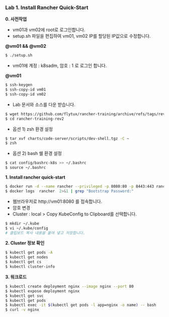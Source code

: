 ### Lab 1. Install Rancher Quick-Start

**0. 사전작업**

- vm01과 vm02에 root로 로그인합니다.
- setup.sh 파일을 편집하여 vm01, vm02 IP를 할당된 IP값으로 수정합니다.

**@vm01 && @vm02**

```bash
$ ./setup.sh
```

- vm01에 계정 : k8sadm, 암호 : 1 로 로그인 합니다.

**@vm01**

```bash
$ ssh-keygen
$ ssh-copy-id vm01
$ ssh-copy-id vm02
```

- Lab 문서와 소스를 다운 받습니다.

```bash
$ wget https://github.com/flytux/rancher-training/archive/refs/tags/rev2.zip
$ cd rancher-training-rev2
```

- 옵션 1) zsh 환경 설정
```bash
$ tar xvf charts/code-server/scripts/dev-shell.tgz -C ~
$ zsh
```

- 옵션 2) bash 쉘 환경 설정
```bash
$ cat config/bashrc-k8s >> ~/.bashrc
$ source ~/.bashrc
```

**1. Install rancher quick-start**

```bash
$ docker run -d --name rancher --privileged -p 8080:80 -p 8443:443 rancher/rancher
$ docker logs  rancher  2>&1 | grep "Bootstrap Password:"
```

- 웹브라우저로 http://vm01:8080 를 접속합니다.
- 암호 변경
- Cluster : local > Copy KubeConfig to Clipboard를 선택합니다.

```bash
$ mkdir ~/.kube
$ vi ~/.kube/config
# 클립보드 복사 내용을 붙여 녛고 저장합니다.
```

**2. Cluster 정보 확인**

```bash
$ kubectl get pods -A
$ kubectl get nodes
$ kubectl get cs
$ kubectl cluster-info
```

**3. 워크로드**

```bash
$ kubectl create deployment nginx --image nginx --port 80
$ kubectl expose deployment nginx
$ kubectl get svc
$ kubectl get pods
$ kubectl exec -it $(kubectl get pods -l app=nginx -o name) -- bash
$ curl -v nginx
```

